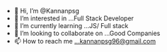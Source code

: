 - 👋 Hi, I’m @Kannanpsg
- 👀 I’m interested in ...Full Stack Developer
- 🌱 I’m currently learning ...JS/ Full stack
- 💞️ I’m looking to collaborate on ...Good Companies
- 📫 How to reach me ...kannanpsg96@gmail.com

<!---
Kannanpsg/Kannanpsg is a ✨ special ✨ repository because its `README.md` (this file) appears on your GitHub profile.
You can click the Preview link to take a look at your changes.
--->
